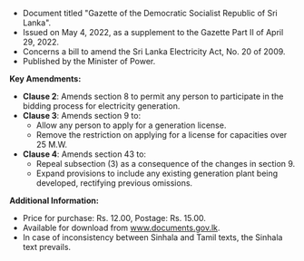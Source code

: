 - Document titled "Gazette of the Democratic Socialist Republic of Sri Lanka".
- Issued on May 4, 2022, as a supplement to the Gazette Part II of April 29, 2022.
- Concerns a bill to amend the Sri Lanka Electricity Act, No. 20 of 2009.
- Published by the Minister of Power.

**Key Amendments:**
- **Clause 2**: Amends section 8 to permit any person to participate in the bidding process for electricity generation.
- **Clause 3**: Amends section 9 to:
  - Allow any person to apply for a generation license.
  - Remove the restriction on applying for a license for capacities over 25 M.W.
- **Clause 4**: Amends section 43 to:
  - Repeal subsection (3) as a consequence of the changes in section 9.
  - Expand provisions to include any existing generation plant being developed, rectifying previous omissions.

**Additional Information:**
- Price for purchase: Rs. 12.00, Postage: Rs. 15.00.
- Available for download from www.documents.gov.lk.
- In case of inconsistency between Sinhala and Tamil texts, the Sinhala text prevails.